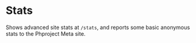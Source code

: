 # Stats

Shows advanced site stats at `/stats`, and reports some basic anonymous stats to the Phproject Meta site.
